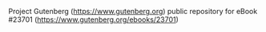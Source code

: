 Project Gutenberg (https://www.gutenberg.org) public repository for eBook #23701 (https://www.gutenberg.org/ebooks/23701)
